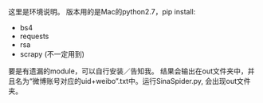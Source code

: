 这里是环境说明。
版本用的是Mac的python2.7，pip install:
- bs4
- requests
- rsa
- scrapy (不一定用到)

要是有遗漏的module，可以自行安装／告知我。
结果会输出在out文件夹中，并且名为“微博账号对应的uid+weibo”.txt中。运行SinaSpider.py, 会出现out文件夹。
